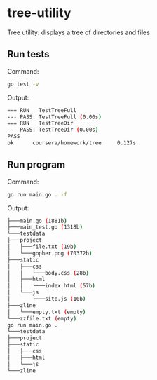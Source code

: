 # tree-utility
Tree utility: displays a tree of directories and files

## Run tests
Command:
```bash
go test -v
```

Output:
```bash
=== RUN   TestTreeFull
--- PASS: TestTreeFull (0.00s)
=== RUN   TestTreeDir
--- PASS: TestTreeDir (0.00s)
PASS
ok      coursera/homework/tree     0.127s
```

## Run program
Command:
```bash
go run main.go . -f
```

Output:
```bash
├───main.go (1881b)
├───main_test.go (1318b)
└───testdata
├───project
│   ├───file.txt (19b)
│	└───gopher.png (70372b)
├───static
│	├───css
│	│	└───body.css (28b)
│	├───html
│	│	└───index.html (57b)
│	└───js
│		└───site.js (10b)
├───zline
│	└───empty.txt (empty)
└───zzfile.txt (empty)
go run main.go .
└───testdata
├───project
├───static
│	├───css
│	├───html
│	└───js
└───zline
```